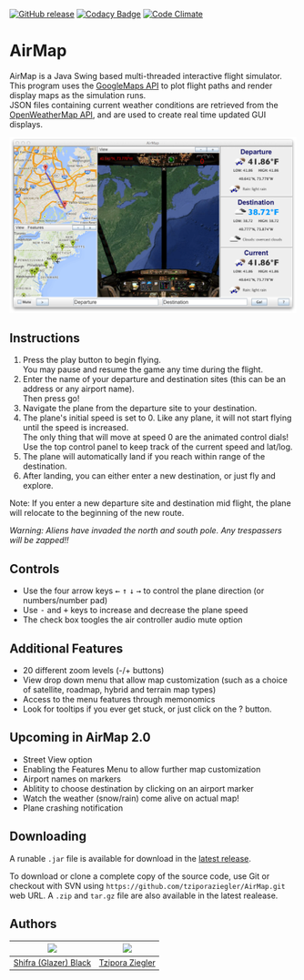[![GitHub release](https://img.shields.io/github/release/tziporaziegler/airmap.svg)][1]
[![Codacy Badge](https://api.codacy.com/project/badge/Grade/374752592fc34b7ca3493d55cf8e5aee)](https://www.codacy.com/app/tziporaziegler/AirMap?utm_source=github.com&amp;utm_medium=referral&amp;utm_content=tziporaziegler/AirMap&amp;utm_campaign=Badge_Grade)
[![Code Climate](https://codeclimate.com/github/tziporaziegler/AirMap/badges/gpa.svg)](https://codeclimate.com/github/tziporaziegler/AirMap)

# AirMap
AirMap is a Java Swing based multi-threaded interactive flight simulator.  
This program uses the [GoogleMaps API][5] to plot flight paths and render display maps as the simulation runs.  
JSON files containing current weather conditions are retrieved from the [OpenWeatherMap API][4], and are used to create real time updated GUI displays. 

![AirMap Main Screen](documentation/mac08.png)

Instructions
----
1. Press the play button to begin flying.  
You may pause and resume the game any time during the flight.
2. Enter the name of your departure and destination sites (this can be an address or any airport name).  
Then press go!
3. Navigate the plane from the departure site to your destination.
4. The plane's initial speed is set to 0. Like any plane, it will not start flying until the speed is increased.  
The only thing that will move at speed 0 are the animated control dials!  
Use the top control panel to keep track of the current speed and lat/log.
5. The plane will automatically land if you reach within range of the destination.
6. After landing, you can either enter a new destination, or just fly and explore.

Note: If you enter a new departure site and destination mid flight, the plane will relocate to the beginning of the new route.

*Warning: Aliens have invaded the north and south pole. Any trespassers will be zapped!!*

Controls
----
* Use the four arrow keys <kbd>&#8592;</kbd> <kbd>&#8593;</kbd> <kbd>&#8595;</kbd> <kbd>&#8594;</kbd> to control the plane direction (or numbers/number pad)
* Use <kbd>-</kbd> and <kbd>+</kbd> keys to increase and decrease the plane speed
* The check box toogles the air controller audio mute option

Additional Features
----
* 20 different zoom levels (-/+ buttons)
* View drop down menu that allow map customization (such as a choice of satellite, roadmap, hybrid and terrain map types)
* Access to the menu features through memonomics
* Look for tooltips if you ever get stuck, or just click on the ? button.

Upcoming in AirMap 2.0
----
* Street View option
* Enabling the Features Menu to allow further map customization
* Airport names on markers
* Ablitity to choose destination by clicking on an airport marker
* Watch the weather (snow/rain) come alive on actual map!
* Plane crashing notification

Downloading
----
A runable `.jar` file is available for download in the [latest release][1].

To download or clone a complete copy of the source code, use Git or checkout with SVN using `https://github.com/tziporaziegler/AirMap.git` web URL. A `.zip` and `tar.gz` file are also available in the latest realease.

Authors
----
| [<img src="https://avatars.githubusercontent.com/u/10053935?v=3" width="100px;"/>][3] | [<img src="https://avatars.githubusercontent.com/u/10053938?v=3" width="100px;"/>][2]
| :---: | :---: |
| [Shifra (Glazer) Black][3] | [Tzipora Ziegler][2] |

[1]:https://github.com/tziporaziegler/AirMap/releases/latest
[2]:https://github.com/tziporaziegler
[3]:https://github.com/shifraglazer
[4]:https://openweathermap.org/api
[5]:https://developers.google.com/maps/
